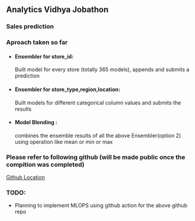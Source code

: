 ## Analytics Vidhya Jobathon

### Sales prediction

### Aproach taken so far

- #### Ensembler  for store_id:
    Built model for every store (totally 365 models), appends and submits a prediction

- #### Ensembler for store_type,region,location:
    Built models for different categorical column values and submits the results

- #### Model Blending :
   combines the ensemble results of all the above Ensembler(option 2) using operation like mean or min or max


### Please refer to following github (will be made public once the compition was completed) 

[Github Location ](https://github.com/rajagurunath/AV-Hackathon)


### TODO:

- Planning to implement MLOPS using github action for the above github repo



